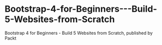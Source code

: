 # Bootstrap-4-for-Beginners---Build-5-Websites-from-Scratch
Bootstrap 4 for Beginners - Build 5 Websites from Scratch, published by Packt
